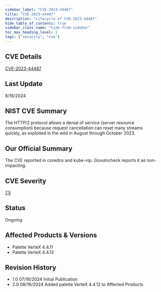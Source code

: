 ```yaml
---
sidebar_label: "CVE-2023-44487"
title: "CVE-2023-44487"
description: "Lifecycle of CVE-2023-44487"
hide_table_of_contents: true
sidebar_class_name: "hide-from-sidebar"
toc_max_heading_level: 2
tags: ["security", "cve"]
---
```


## CVE Details

[CVE-2023-44487](https://nvd.nist.gov/vuln/detail/CVE-2023-44487)

## Last Update

8/16/2024

## NIST CVE Summary

The HTTP/2 protocol allows a denial of service (server resource consumption) because request cancellation can reset many
streams quickly, as exploited in the wild in August through October 2023\.

## Our Official Summary

The CVE reported in coredns and kube-vip. Govulncheck reports it as non-impacting.

## CVE Severity

[7.5](https://nvd.nist.gov/vuln/detail/CVE-2023-44487)

## Status

Ongoing

## Affected Products & Versions
* Palette VerteX 4.4.11
* Palette VerteX 4.4.12

## Revision History
* 1.0 07/16/2024 Initial Publication
* 2.0 08/16/2024 Added palette VerteX 4.4.12 to Affected Products
